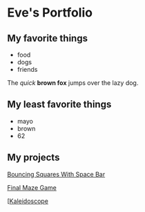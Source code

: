 # Eve's Portfolio

## My favorite things

* food
* dogs
* friends

The _quick_ __brown fox__ jumps over the lazy dog.

## My least favorite things

* mayo
* brown
* 62


## My projects

[Bouncing Squares With Space Bar](Bouncing_Squares_with_Space_Bar/index.md)

[Final Maze Game](Final_Maze_Game/index.md)

[[Kaleidoscope](Kaleidoscope/index.md)
